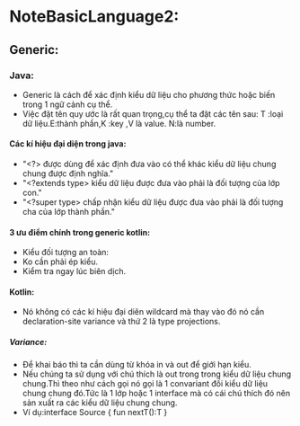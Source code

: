 # NoteBasicLanguage2:
## Generic:
### Java:
-  Generic là cách để xác định kiểu dữ liệu cho phương thức hoặc biến trong 1 ngữ cảnh cụ thể.
-  Việc đặt tên quy ước là rất quan trọng,cụ thể ta đặt các tên sau: T :loại dữ liệu.E:thành phần,K :key ,V là value. N:là number.
#### Các kí hiệu đại diện trong java: 
-    "<?>  được dùng để xác định đưa vào có thể khác kiểu dữ liệu chung chung được định nghĩa."
-    "<?extends type> kiểu dữ liệu được đưa vào phải là đối tượng của lớp con."
-    "<?super type> chấp nhận kiểu dữ liệu được đưa vào phải là đối tượng cha của lớp thành phần."
#### 3 ưu điểm chính trong generic kotlin: 
- Kiểu đối tượng an toàn:
- Ko cần phải ép kiểu.
- Kiểm tra ngay lúc biên dịch.
#### Kotlin:
- Nó không có các kí hiệu đại diên wildcard mà thay vào đó nó cần declaration-site variance và thứ 2 là type projections.
##### Variance:
- Để khai báo thì ta cần dùng từ khóa in và out để giới hạn kiểu.
- Nếu chúng ta sử dụng với chú thích là out trong trong kiểu dữ liệu chung chung.Thì theo như cách gọi nó gọi là 1 convariant đối kiểu dữ liệu chung chung đó.Tức là 1 lớp hoặc 1 interface mà có cái chú thích đó nên sản xuất ra các kiểu dữ liệu chung chung.
- Ví dụ:interface Source<out T> {
    fun nextT():T
}
